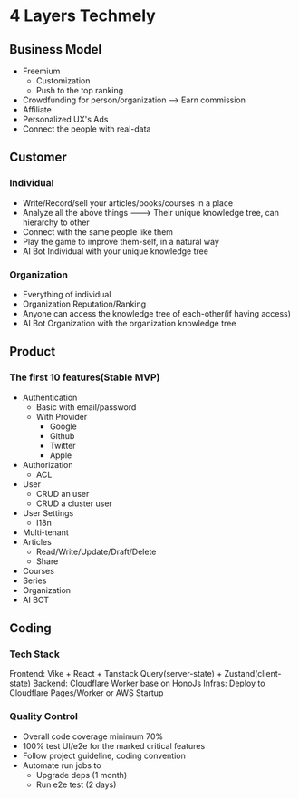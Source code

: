 # 4 Layers Techmely

## Business Model

- Freemium
  - Customization
  - Push to the top ranking
- Crowdfunding for person/organization --> Earn commission
- Affiliate
- Personalized UX's Ads
- Connect the people with real-data

## Customer

### Individual

- Write/Record/sell your articles/books/courses in a place
- Analyze all the above things ---> Their unique knowledge tree, can hierarchy to other
- Connect with the same people like them
- Play the game to improve them-self, in a natural way
- AI Bot Individual with your unique knowledge tree

### Organization

- Everything of individual
- Organization Reputation/Ranking
- Anyone can access the knowledge tree of each-other(if having access)
- AI Bot Organization with the organization knowledge tree

## Product

### The first 10 features(Stable MVP)

- Authentication
  - Basic with email/password
  - With Provider
    - Google
    - Github
    - Twitter
    - Apple
- Authorization
  - ACL
- User
  - CRUD an user
  - CRUD a cluster user
- User Settings
  - I18n
- Multi-tenant
- Articles
  - Read/Write/Update/Draft/Delete
  - Share
- Courses
- Series
- Organization
- AI BOT

## Coding

### Tech Stack

Frontend: Vike + React + Tanstack Query(server-state) + Zustand(client-state)
Backend: Cloudflare Worker base on HonoJs
Infras: Deploy to Cloudflare Pages/Worker or AWS Startup

### Quality Control
  - Overall code coverage minimum 70%
  - 100% test UI/e2e for the marked critical features
  - Follow project guideline, coding convention
  - Automate run jobs to
    - Upgrade deps (1 month)
    - Run e2e test (2 days)